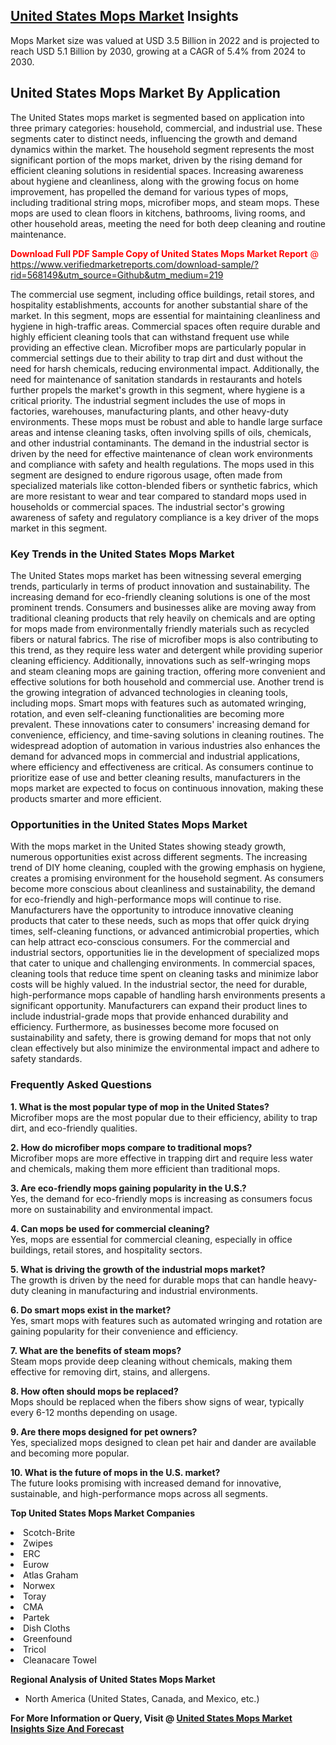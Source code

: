 <h2><a href="https://www.verifiedmarketreports.com/download-sample/?rid=568149&amp;utm_source=Github&amp;utm_medium=219" target="_blank">United States Mops Market</a> Insights</h2><p>Mops Market size was valued at USD 3.5 Billion in 2022 and is projected to reach USD 5.1 Billion by 2030, growing at a CAGR of 5.4% from 2024 to 2030.</p><p> <h2>United States Mops Market By Application</h2> <p>The United States mops market is segmented based on application into three primary categories: household, commercial, and industrial use. These segments cater to distinct needs, influencing the growth and demand dynamics within the market. The household segment represents the most significant portion of the mops market, driven by the rising demand for efficient cleaning solutions in residential spaces. Increasing awareness about hygiene and cleanliness, along with the growing focus on home improvement, has propelled the demand for various types of mops, including traditional string mops, microfiber mops, and steam mops. These mops are used to clean floors in kitchens, bathrooms, living rooms, and other household areas, meeting the need for both deep cleaning and routine maintenance. <p><span class=""><span style="color: #ff0000;"><strong>Download Full PDF Sample Copy of United States Mops Market Report</strong> @ </span><a href="https://www.verifiedmarketreports.com/download-sample/?rid=568149&amp;utm_source=Github&amp;utm_medium=219" target="_blank">https://www.verifiedmarketreports.com/download-sample/?rid=568149&amp;utm_source=Github&amp;utm_medium=219</a></span></p> The commercial use segment, including office buildings, retail stores, and hospitality establishments, accounts for another substantial share of the market. In this segment, mops are essential for maintaining cleanliness and hygiene in high-traffic areas. Commercial spaces often require durable and highly efficient cleaning tools that can withstand frequent use while providing an effective clean. Microfiber mops are particularly popular in commercial settings due to their ability to trap dirt and dust without the need for harsh chemicals, reducing environmental impact. Additionally, the need for maintenance of sanitation standards in restaurants and hotels further propels the market's growth in this segment, where hygiene is a critical priority. The industrial segment includes the use of mops in factories, warehouses, manufacturing plants, and other heavy-duty environments. These mops must be robust and able to handle large surface areas and intense cleaning tasks, often involving spills of oils, chemicals, and other industrial contaminants. The demand in the industrial sector is driven by the need for effective maintenance of clean work environments and compliance with safety and health regulations. The mops used in this segment are designed to endure rigorous usage, often made from specialized materials like cotton-blended fibers or synthetic fabrics, which are more resistant to wear and tear compared to standard mops used in households or commercial spaces. The industrial sector's growing awareness of safety and regulatory compliance is a key driver of the mops market in this segment. <h3>Key Trends in the United States Mops Market</h3> <p>The United States mops market has been witnessing several emerging trends, particularly in terms of product innovation and sustainability. The increasing demand for eco-friendly cleaning solutions is one of the most prominent trends. Consumers and businesses alike are moving away from traditional cleaning products that rely heavily on chemicals and are opting for mops made from environmentally friendly materials such as recycled fibers or natural fabrics. The rise of microfiber mops is also contributing to this trend, as they require less water and detergent while providing superior cleaning efficiency. Additionally, innovations such as self-wringing mops and steam cleaning mops are gaining traction, offering more convenient and effective solutions for both household and commercial use. Another trend is the growing integration of advanced technologies in cleaning tools, including mops. Smart mops with features such as automated wringing, rotation, and even self-cleaning functionalities are becoming more prevalent. These innovations cater to consumers' increasing demand for convenience, efficiency, and time-saving solutions in cleaning routines. The widespread adoption of automation in various industries also enhances the demand for advanced mops in commercial and industrial applications, where efficiency and effectiveness are critical. As consumers continue to prioritize ease of use and better cleaning results, manufacturers in the mops market are expected to focus on continuous innovation, making these products smarter and more efficient. <h3>Opportunities in the United States Mops Market</h3> <p>With the mops market in the United States showing steady growth, numerous opportunities exist across different segments. The increasing trend of DIY home cleaning, coupled with the growing emphasis on hygiene, creates a promising environment for the household segment. As consumers become more conscious about cleanliness and sustainability, the demand for eco-friendly and high-performance mops will continue to rise. Manufacturers have the opportunity to introduce innovative cleaning products that cater to these needs, such as mops that offer quick drying times, self-cleaning functions, or advanced antimicrobial properties, which can help attract eco-conscious consumers. For the commercial and industrial sectors, opportunities lie in the development of specialized mops that cater to unique and challenging environments. In commercial spaces, cleaning tools that reduce time spent on cleaning tasks and minimize labor costs will be highly valued. In the industrial sector, the need for durable, high-performance mops capable of handling harsh environments presents a significant opportunity. Manufacturers can expand their product lines to include industrial-grade mops that provide enhanced durability and efficiency. Furthermore, as businesses become more focused on sustainability and safety, there is growing demand for mops that not only clean effectively but also minimize the environmental impact and adhere to safety standards. <h3>Frequently Asked Questions</h3> <p><strong>1. What is the most popular type of mop in the United States?</strong><br> Microfiber mops are the most popular due to their efficiency, ability to trap dirt, and eco-friendly qualities.</p> <p><strong>2. How do microfiber mops compare to traditional mops?</strong><br> Microfiber mops are more effective in trapping dirt and require less water and chemicals, making them more efficient than traditional mops.</p> <p><strong>3. Are eco-friendly mops gaining popularity in the U.S.?</strong><br> Yes, the demand for eco-friendly mops is increasing as consumers focus more on sustainability and environmental impact.</p> <p><strong>4. Can mops be used for commercial cleaning?</strong><br> Yes, mops are essential for commercial cleaning, especially in office buildings, retail stores, and hospitality sectors.</p> <p><strong>5. What is driving the growth of the industrial mops market?</strong><br> The growth is driven by the need for durable mops that can handle heavy-duty cleaning in manufacturing and industrial environments.</p> <p><strong>6. Do smart mops exist in the market?</strong><br> Yes, smart mops with features such as automated wringing and rotation are gaining popularity for their convenience and efficiency.</p> <p><strong>7. What are the benefits of steam mops?</strong><br> Steam mops provide deep cleaning without chemicals, making them effective for removing dirt, stains, and allergens.</p> <p><strong>8. How often should mops be replaced?</strong><br> Mops should be replaced when the fibers show signs of wear, typically every 6-12 months depending on usage.</p> <p><strong>9. Are there mops designed for pet owners?</strong><br> Yes, specialized mops designed to clean pet hair and dander are available and becoming more popular.</p> <p><strong>10. What is the future of mops in the U.S. market?</strong><br> The future looks promising with increased demand for innovative, sustainable, and high-performance mops across all segments.</p> </p><p><strong>Top United States Mops Market Companies</strong></p><div data-test-id=""><p><li>Scotch-Brite</li><li> Zwipes</li><li> ERC</li><li> Eurow</li><li> Atlas Graham</li><li> Norwex</li><li> Toray</li><li> CMA</li><li> Partek</li><li> Dish Cloths</li><li> Greenfound</li><li> Tricol</li><li> Cleanacare Towel</li></p><div><strong>Regional Analysis of&nbsp;United States Mops Market</strong></div><ul><li dir="ltr"><p dir="ltr">North America&nbsp;(United States, Canada, and Mexico, etc.)</p></li></ul><p><strong>For More Information or Query, Visit @&nbsp;</strong><strong><a href="https://www.verifiedmarketreports.com/product/mops-market-size-and-forecast/?utm_source=Github&amp;utm_medium=219" target="_blank">United States Mops Market Insights Size And Forecast</a></strong></p></div>
